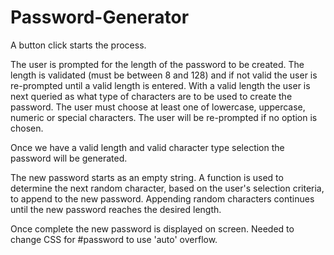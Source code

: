 # Password-Generator

A button click starts the process.

The user is prompted for the length of the password to be created.
The length is validated (must be between 8 and 128) and if not valid the user is re-prompted until a valid length is entered.
With a valid length the user is next queried as what type of characters are to be used to create the password.
The user must choose at least one of lowercase, uppercase, numeric or special characters. The user will be re-prompted if no option is chosen.

Once we have a valid length and valid character type selection the password will be generated.

The new password starts as an empty string.  A function is used to determine the next random character, based on the user's selection criteria, to append to the new password.  Appending random characters continues until the new password
reaches the desired length. 

Once complete the new password is displayed on screen. Needed to change CSS for #password to use 'auto' overflow.
